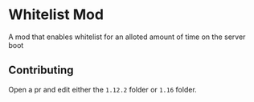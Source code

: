 # Whitelist Mod
A mod that enables whitelist for an alloted amount of time on the server boot

## Contributing 
Open a pr and edit either the ``1.12.2`` folder or ``1.16`` folder.
